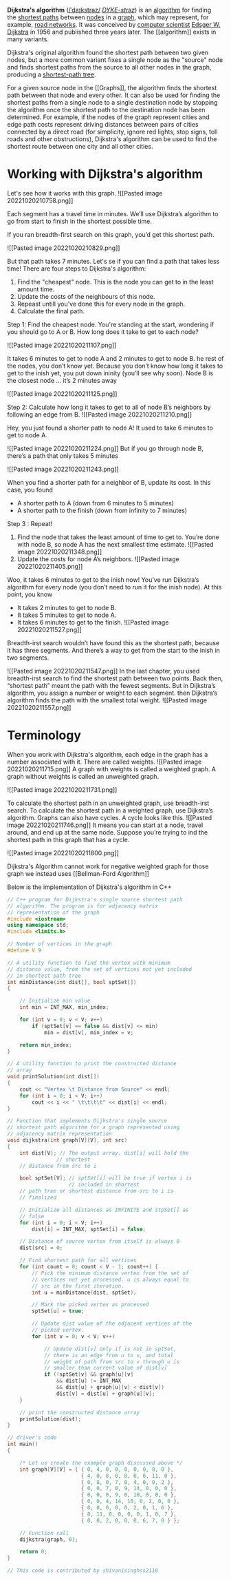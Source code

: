 **Dijkstra's algorithm** ([/ˈdaɪkstrəz/](https://en.wikipedia.org/wiki/Help:IPA/English "Help:IPA/English") [_DYKE-strəz_](https://en.wikipedia.org/wiki/Help:Pronunciation_respelling_key "Help:Pronunciation respelling key")) is an [algorithm](https://en.wikipedia.org/wiki/Algorithm "Algorithm") for finding the [shortest paths](https://en.wikipedia.org/wiki/Shortest_path_problem "Shortest path problem") between [nodes](https://en.wikipedia.org/wiki/Vertex_(graph_theory) "Vertex (graph theory)") in a [graph](https://en.wikipedia.org/wiki/Graph_(abstract_data_type) "Graph (abstract data type)"), which may represent, for example, [road networks](https://en.wikipedia.org/wiki/Road_network "Road network"). It was conceived by [computer scientist](https://en.wikipedia.org/wiki/Computer_scientist "Computer scientist") [Edsger W. Dijkstra](https://en.wikipedia.org/wiki/Edsger_W._Dijkstra "Edsger W. Dijkstra") in 1956 and published three years later.
The [[algorithm]] exists in many variants.

Dijkstra's original algorithm found the shortest path between two given nodes, but a more common variant fixes a single node as the "source" node and finds shortest paths from the source to all other nodes in the graph, producing a [shortest-path tree](https://en.wikipedia.org/wiki/Shortest-path_tree "Shortest-path tree").

For a given source node in the [[Graphs]], the algorithm finds the shortest path between that node and every other.  It can also be used for finding the shortest paths from a single node to a single destination node by stopping the algorithm once the shortest path to the destination node has been determined. For example, if the nodes of the graph represent cities and edge path costs represent driving distances between pairs of cities connected by a direct road (for simplicity, ignore red lights, stop signs, toll roads and other obstructions), Dijkstra's algorithm can be used to find the shortest route between one city and all other cities.

# Working with Dijkstra's algorithm
Let's see how it works with this graph.
![[Pasted image 20221020210758.png]]

Each segment has a travel time in minutes. We’ll use Dijkstra’s algorithm to go from start to finish in the shortest possible time.

If you ran breadth-first search on this graph, you’d get this shortest path.

![[Pasted image 20221020210829.png]]

But that path takes 7 minutes. Let's se if you can find a path that takes less time! There are four steps to Dijkstra's algorithm:
1. Find the "cheapest" node. This is the node you can get to in the least amount time.
2. Update the costs of the neighbours of this node.
3. Repeast untill you've done this for every node in the graph.
4. Calculate the final path.


Step 1: Find the cheapest node. You're standing at the start, wondering if you should go to A or B. How long does it take to get to each node?

![[Pasted image 20221020211107.png]]

It takes 6 minutes to get to node A and 2 minutes to get to node B. he rest of the nodes, you don’t know yet. Because you don’t know how long it takes to get to the inish yet, you put down ininity (you’ll see why soon). Node B is the closest node … it’s 2 minutes away

![[Pasted image 20221020211125.png]] 


Step 2: Calculate how long it takes to get to all of node B’s neighbors by following an edge from B.
![[Pasted image 20221020211210.png]]

Hey, you just found a shorter path to node A! It used to take 6 minutes to get to node A.

![[Pasted image 20221020211224.png]]
But if you go through node B, there’s a path that only takes 5 minutes

![[Pasted image 20221020211243.png]]

When you find a shorter path for a neighbor of B, update its cost. In this case, you found
- A shorter path to A (down from 6 minutes to 5 minutes)
- A shorter path to the finish (down from infinity to 7 minutes)

Step 3 : Repeat!

1. Find the node that takes the least amount of time to get to. You’re done with node B, so node A has the next smallest time estimate.
![[Pasted image 20221020211348.png]]
2. Update the costs for node A’s neighbors.
![[Pasted image 20221020211405.png]]

Woo, it takes 6 minutes to get to the inish now! You’ve run Dijkstra’s algorithm for every node (you don’t need to run it for the inish node). At this point, you know
- It takes 2 minutes to get to node B.
- It takes 5 minutes to get to node A.
- It takes 6 minutes to get to the finish.
![[Pasted image 20221020211527.png]]

Breadth-irst search wouldn’t have found this as the shortest path, because it has three segments. And there’s a way to get from the start to the inish in two segments.

![[Pasted image 20221020211547.png]]
In the last chapter, you used breadth-irst search to find the shortest path between two points. Back then, “shortest path” meant the path with the fewest segments. But in Dijkstra’s algorithm, you assign a number or weight to each segment. then Dijkstra’s algorithm finds the path with the smallest total weight.
![[Pasted image 20221020211557.png]]


# Terminology
When you work with Dijkstra's algorithm, each edge in the graph has a number associated with it. There are called weights.
![[Pasted image 20221020211715.png]]
A graph with weights is called a weighted graph. A graph without weights is called an unweighted graph.

![[Pasted image 20221020211731.png]]


To calculate the shortest path in an unweighted graph, use breadth-irst search. To calculate the shortest path in a weighted graph, use Dijkstra’s algorithm. Graphs can also have cycles. A cycle looks like this.
![[Pasted image 20221020211746.png]]
It means you can start at a node, travel around, and end up at the same node. Suppose you’re trying to ind the shortest path in this graph that has a cycle.

![[Pasted image 20221020211800.png]]

Dijkstra's Algorithm cannot work for negative weighted graph for those graph we instead uses [[Bellman-Ford Algorithm]]

Below is the implementation of Dijkstra's algorithm in C++


```cpp
// C++ program for Dijkstra's single source shortest path
// algorithm. The program is for adjacency matrix
// representation of the graph
#include <iostream>
using namespace std;
#include <limits.h>

// Number of vertices in the graph
#define V 9

// A utility function to find the vertex with minimum
// distance value, from the set of vertices not yet included
// in shortest path tree
int minDistance(int dist[], bool sptSet[])
{

	// Initialize min value
	int min = INT_MAX, min_index;

	for (int v = 0; v < V; v++)
		if (sptSet[v] == false && dist[v] <= min)
			min = dist[v], min_index = v;

	return min_index;
}

// A utility function to print the constructed distance
// array
void printSolution(int dist[])
{
	cout << "Vertex \t Distance from Source" << endl;
	for (int i = 0; i < V; i++)
		cout << i << " \t\t\t\t" << dist[i] << endl;
}

// Function that implements Dijkstra's single source
// shortest path algorithm for a graph represented using
// adjacency matrix representation
void dijkstra(int graph[V][V], int src)
{
	int dist[V]; // The output array. dist[i] will hold the
				// shortest
	// distance from src to i

	bool sptSet[V]; // sptSet[i] will be true if vertex i is
					// included in shortest
	// path tree or shortest distance from src to i is
	// finalized

	// Initialize all distances as INFINITE and stpSet[] as
	// false
	for (int i = 0; i < V; i++)
		dist[i] = INT_MAX, sptSet[i] = false;

	// Distance of source vertex from itself is always 0
	dist[src] = 0;

	// Find shortest path for all vertices
	for (int count = 0; count < V - 1; count++) {
		// Pick the minimum distance vertex from the set of
		// vertices not yet processed. u is always equal to
		// src in the first iteration.
		int u = minDistance(dist, sptSet);

		// Mark the picked vertex as processed
		sptSet[u] = true;

		// Update dist value of the adjacent vertices of the
		// picked vertex.
		for (int v = 0; v < V; v++)

			// Update dist[v] only if is not in sptSet,
			// there is an edge from u to v, and total
			// weight of path from src to v through u is
			// smaller than current value of dist[v]
			if (!sptSet[v] && graph[u][v]
				&& dist[u] != INT_MAX
				&& dist[u] + graph[u][v] < dist[v])
				dist[v] = dist[u] + graph[u][v];
	}

	// print the constructed distance array
	printSolution(dist);
}

// driver's code
int main()
{

	/* Let us create the example graph discussed above */
	int graph[V][V] = { { 0, 4, 0, 0, 0, 0, 0, 8, 0 },
						{ 4, 0, 8, 0, 0, 0, 0, 11, 0 },
						{ 0, 8, 0, 7, 0, 4, 0, 0, 2 },
						{ 0, 0, 7, 0, 9, 14, 0, 0, 0 },
						{ 0, 0, 0, 9, 0, 10, 0, 0, 0 },
						{ 0, 0, 4, 14, 10, 0, 2, 0, 0 },
						{ 0, 0, 0, 0, 0, 2, 0, 1, 6 },
						{ 8, 11, 0, 0, 0, 0, 1, 0, 7 },
						{ 0, 0, 2, 0, 0, 0, 6, 7, 0 } };

	// Function call
	dijkstra(graph, 0);

	return 0;
}

// This code is contributed by shivanisinghss2110

```

